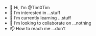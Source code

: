 - 👋 Hi, I’m @Tim0Tim
- 👀 I’m interested in ...stuff
- 🌱 I’m currently learning ...stuff
- 💞️ I’m looking to collaborate on ...nothing
- 📫 How to reach me ...don't

<!---
Tim0Tim/Tim0Tim is a ✨ special ✨ repository because its `README.md` (this file) appears on your GitHub profile.
You can click the Preview link to take a look at your changes.
--->
